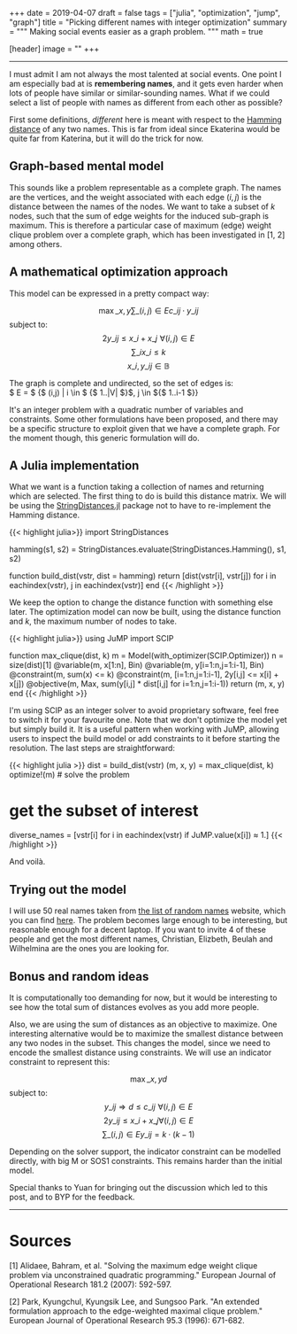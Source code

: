 +++
date = 2019-04-07
draft = false
tags = ["julia", "optimization", "jump", "graph"]
title = "Picking different names with integer optimization"
summary = """
Making social events easier as a graph problem.
"""
math = true

[header]
image = ""
+++

--------

I must admit I am not always the most talented at social events.
One point I am especially bad at is **remembering names**, and it gets
even harder when lots of people have similar or similar-sounding names.
What if we could select a list of people with names as different from each
other as possible?  

First some definitions, *different* here is meant with respect to the
[Hamming distance](https://en.wikipedia.org/wiki/Hamming_distance) of any two names.
This is far from ideal since Ekaterina would be quite far from Katerina, but
it will do the trick for now.

## Graph-based mental model

This sounds like a problem representable as a complete graph.
The names are the vertices, and the weight associated with each edge $(i,j)$
is the distance between the names of the nodes. We want to take a subset
of $k$ nodes, such that the sum of edge weights for the induced sub-graph
is maximum. This is therefore a particular case of maximum (edge) weight clique
problem over a complete graph, which has been investigated in [1, 2] among others.

## A mathematical optimization approach

This model can be expressed in a pretty compact way:

$$ \max\_{x,y} \sum\_{(i,j)\in E} c\_{ij} \cdot y\_{ij} $$
subject to: $$ 2y\_{ij} \leq x\_i + x\_j \,\, \forall (i,j) \in E$$
$$ \sum\_{i} x\_i \leq k $$
$$x\_i, y\_{ij} \in \mathbb{B} $$

The graph is complete and undirected, so the set of edges is:  
$ E = $ {$ (i,j) | i \in $ {$ 1..|V| $}$, j \in ${$ 1..i-1 $}}  

It's an integer problem with a quadratic number of variables and constraints.
Some other formulations have been proposed, and there may be a specific structure
to exploit given that we have a complete graph.
For the moment though, this generic formulation will do.  

## A Julia implementation

What we want is a function taking a collection of names and returning which
are selected. The first thing to do is build this distance matrix.
We will be using the
[StringDistances.jl](https://github.com/matthieugomez/StringDistances.jl)
package not to have to re-implement the Hamming distance.

{{< highlight julia>}}
import StringDistances

hamming(s1, s2) = StringDistances.evaluate(StringDistances.Hamming(), s1, s2)

function build_dist(vstr, dist = hamming)
    return [dist(vstr[i], vstr[j]) for i in eachindex(vstr), j in eachindex(vstr)]
end
{{< /highlight >}}

We keep the option to change the distance function with something else later.
The optimization model can now be built, using the distance function and $k$,
the maximum number of nodes to take.

{{< highlight julia>}}
using JuMP
import SCIP

function max_clique(dist, k)
    m = Model(with_optimizer(SCIP.Optimizer))
    n = size(dist)[1]
    @variable(m, x[1:n], Bin)
    @variable(m, y[i=1:n,j=1:i-1], Bin)
    @constraint(m, sum(x) <= k)
    @constraint(m, [i=1:n,j=1:i-1], 2y[i,j] <= x[i] + x[j])
    @objective(m, Max, sum(y[i,j] * dist[i,j] for i=1:n,j=1:i-1))
    return (m, x, y)
end
{{< /highlight >}}

I'm using SCIP as an integer solver to avoid proprietary software,
feel free to switch it for your favourite one.
Note that we don't optimize the model yet but simply build it.
It is a useful pattern when working with JuMP, allowing users
to inspect the build model or add constraints to it before starting the resolution.
The last steps are straightforward:

{{< highlight julia >}}
dist = build_dist(vstr)
(m, x, y) = max_clique(dist, k)
optimize!(m) # solve the problem

# get the subset of interest
diverse_names = [vstr[i] for i in eachindex(vstr) if JuMP.value(x[i]) ≈ 1.]
{{< /highlight >}}

And voilà.

## Trying out the model

I will use 50 real names taken from
[the list of random names](http://listofrandomnames.com) website, which you
can find [here](/text/names.txt).
The problem becomes large enough to be interesting, but reasonable enough for
a decent laptop. If you want to invite 4 of these people and get the most
different names, Christian, Elizbeth, Beulah and Wilhelmina are the ones you
are looking for.  


## Bonus and random ideas

It is computationally too demanding for now, but it would be interesting
to see how the total sum of distances evolves as you add more people.  

Also, we are using the sum of distances as an objective to maximize.
One interesting alternative would be to maximize the smallest distance between
any two nodes in the subset. This changes the model, since we need to encode
the smallest distance using constraints. We will use an indicator constraint
to represent this:

$$\max\_{x,y} d $$
subject to:
$$ y\_{ij} \Rightarrow d \leq c\_{ij} \,\, \forall (i,j) \in E$$
$$ 2y\_{ij} \leq x\_i + x\_j \forall (i,j) \in E $$
$$ \sum\_{(i,j) \in E} y\_{ij} = k\cdot (k-1) $$

Depending on the solver support, the indicator constraint can be modelled directly,
with big M or SOS1 constraints. This remains harder than the initial model.  

Special thanks to Yuan for bringing out the discussion which led to this
post, and to BYP for the feedback.

--------

# Sources

[1] Alidaee, Bahram, et al. "Solving the maximum edge weight clique problem via unconstrained quadratic  programming." European Journal of Operational Research 181.2 (2007): 592-597.

[2] Park, Kyungchul, Kyungsik Lee, and Sungsoo Park. "An extended formulation approach to the edge-weighted maximal clique problem." European Journal of Operational Research 95.3 (1996): 671-682.
